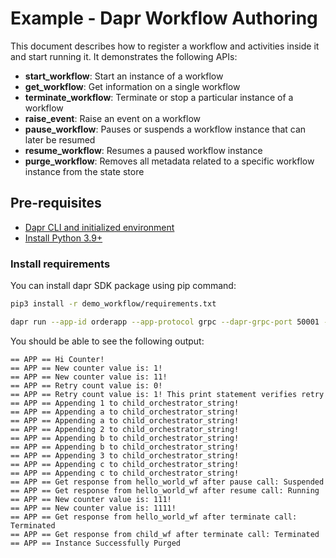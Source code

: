 # Example - Dapr Workflow Authoring

This document describes how to register a workflow and activities inside it and start running it.
It demonstrates the following APIs:
- **start_workflow**: Start an instance of a workflow
- **get_workflow**: Get information on a single workflow
- **terminate_workflow**: Terminate or stop a particular instance of a workflow
- **raise_event**: Raise an event on a workflow
- **pause_workflow**: Pauses or suspends a workflow instance that can later be resumed
- **resume_workflow**: Resumes a paused workflow instance
- **purge_workflow**: Removes all metadata related to a specific workflow instance from the state store
## Pre-requisites

- [Dapr CLI and initialized environment](https://docs.dapr.io/getting-started)
- [Install Python 3.9+](https://www.python.org/downloads/)

### Install requirements

You can install dapr SDK package using pip command:

<!-- STEP
name: Install requirements
-->

```sh
pip3 install -r demo_workflow/requirements.txt
```

<!-- END_STEP -->

<!-- STEP
name: Running this example
expected_stdout_lines:
  - "== APP == Hi Counter!"
  - "== APP == New counter value is: 1!"
  - "== APP == New counter value is: 11!"
  - "== APP == Retry count value is: 0!"
  - "== APP == Retry count value is: 1! This print statement verifies retry"
  - "== APP == Appending 1 to child_orchestrator_string!"
  - "== APP == Appending a to child_orchestrator_string!"
  - "== APP == Appending a to child_orchestrator_string!"
  - "== APP == Appending 2 to child_orchestrator_string!"
  - "== APP == Appending b to child_orchestrator_string!"
  - "== APP == Appending b to child_orchestrator_string!"
  - "== APP == Appending 3 to child_orchestrator_string!"
  - "== APP == Appending c to child_orchestrator_string!"
  - "== APP == Appending c to child_orchestrator_string!"
  - "== APP == Get response from hello_world_wf after pause call: Suspended"
  - "== APP == Get response from hello_world_wf after resume call: Running"
  - "== APP == New counter value is: 111!"
  - "== APP == New counter value is: 1111!"
  - "== APP == Instance Successfully Purged"
  - "== APP == Get response from hello_world_wf after terminate call: Terminated"
  - "== APP == Get response from child_wf after terminate call: Terminated"
  - "== APP == Instance Successfully Purged"
background: true
timeout_seconds: 50
sleep: 15
-->

```sh
dapr run --app-id orderapp --app-protocol grpc --dapr-grpc-port 50001 --resources-path components --placement-host-address localhost:50005 -- python3 app.py
```

<!-- END_STEP -->

You should be able to see the following output:
```
== APP == Hi Counter!
== APP == New counter value is: 1!
== APP == New counter value is: 11!
== APP == Retry count value is: 0!
== APP == Retry count value is: 1! This print statement verifies retry
== APP == Appending 1 to child_orchestrator_string!
== APP == Appending a to child_orchestrator_string!
== APP == Appending a to child_orchestrator_string!
== APP == Appending 2 to child_orchestrator_string!
== APP == Appending b to child_orchestrator_string!
== APP == Appending b to child_orchestrator_string!
== APP == Appending 3 to child_orchestrator_string!
== APP == Appending c to child_orchestrator_string!
== APP == Appending c to child_orchestrator_string!
== APP == Get response from hello_world_wf after pause call: Suspended
== APP == Get response from hello_world_wf after resume call: Running
== APP == New counter value is: 111!
== APP == New counter value is: 1111!
== APP == Get response from hello_world_wf after terminate call: Terminated
== APP == Get response from child_wf after terminate call: Terminated
== APP == Instance Successfully Purged
```
